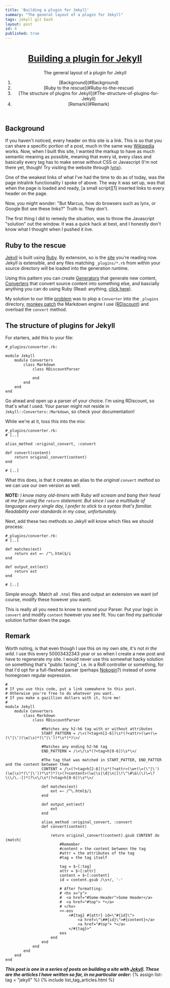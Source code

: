 ```yaml
---
title: 'Building a plugin for Jekyll'
summary: "The general layout of a plugin for Jekyll"
tags: jekyll git bash
layout: post
id: 4
published: true
---
```


<header>
<h1>
	<a href="#">Building a plugin for Jekyll</a>
</h1>

<p>The general layout of a plugin for Jekyll</p>

<nav>
	<ol>
		<li>[Background](#Background)</li>
		<li>[Ruby to the rescue](#Ruby-to-the-rescue)</li>
		<li>[The structure of plugins for Jekyll](#The-structure-of-plugins-for-Jekyll)</li>
		<li>[Remark](#Remark)</li>
	</ol>
</nav>
</header>

## Background

If you haven't noticed, every header on this site is a link. This is so that you can share a specific portion of a post, much in the same way [Wikipedia][0] works. 
Now, when I built this site, I wanted the markup to have as much semantic meaning as possible, meaning that every id, every class and basically every tag has to make sense without CSS or Javascript (I'm not there yet, though! Try visiting the website through [lynx](http://lynx.browser.org/)).

One of the weakest links of what I've had the time to do as of today, was the page intralink functionality I spoke of above. The way it was set up, was that when the page is loaded and ready, [a small script][1] inserted links to every header on the page.

Now, you might wonder: "But Marcus, how do browsers such as lynx, or Google Bot see these links?"
Truth is: They don't.

The first thing I did to remedy the situation, was to throw the Javascript "solution" out the window. It was a quick hack at best, and I honestly don't know what I thought when I pushed it live.

## Ruby to the rescue
[Jekyll](http://jekyllrb.com) is built using [Ruby](https://www.ruby-lang.org/). By extension, so is the [site](/) you're reading now.
Jekyll is extensible, and any files matching `_plugins/*.rb` from within your source directory will be loaded into the generation runtime.

Using this pattern you can create [Generators](http://jekyllrb.com/docs/plugins/#generators) that generate new content, [Converters](http://jekyllrb.com/docs/plugins/#converters) that convert source content into something else, and bascially anything you can do using Ruby (Read: anything, [click here](http://en.wikipedia.org/wiki/Turing_Complete)).

My solution to our little [problem](http://defav.lt/4/#Background) was to plop a `Converter` into the `_plugins` directory, [monkey patch](http://en.wikipedia.org/wiki/Monkey_patch) the Markdown engine I use ([RDiscount](https://github.com/davidfstr/rdiscount)) and overload the `convert` method.

## The structure of plugins for Jekyll

For starters, add this to your file:

    #_plugins/converter.rb:

    module Jekyll
        module Converters
            class Markdown
                class RDiscountParser

                end
            end
        end
    end

Go ahead and open up a parser of your choice. I'm using RDiscount, so that's what I used. Your parser might not reside in `Jekyll::Converters::Markdown`, so check your documentation!

While we're at it, toss this into the mix:

    #_plugins/converter.rb:
    # [..]

    alias_method :original_convert, :convert

    def convert(content)
        return original_convert(content)
    end

    # [..]

What this does, is that it creates an alias to the *original `convert` method* so we can use our own version as well.

**NOTE:** *I know many old-timers with Ruby will scream and bang their head at me for using the `return` statement. But since I use a multitude of languages every single day, I prefer to stick to a syntax that's *familiar*. Readability over standards in my case, unfortunately.*

Next, add these two methods so Jekyll will know which files we should process:

    #_plugins/converter.rb:
    # [..]

    def matches(ext)
        return ext =~ /^\.html$/i
    end

    def output_ext(ext)
        return ext
    end

    # [..]

Simple enough. Match all `.html` files and output an extension we want (of course, modify these however you want).

This is really all you need to know to extend your Parser. Put your logic in `convert` and modify `content` however you see fit. You can find my particular solution further down the page.

## Remark

Worth noting, is that even though I use this on my own site, it's not *in the wild*. I use this every 50003432343 year or so when I create a new post and have to regenerate my site. I would never use this somewhat hacky solution on something that's "public facing", i.e. in a RoR controller or something, for that I'd opt for a full-fleshed parser (perhaps [Nokogiri](http://nokogiri.org/)?) instead of some homegrown regular expression.


    #
    # If you use this code, put a link somewhere to this post. 
    # Otherwise you're free to do whatever you want.
    # If you make a gazillion dollars with it, hire me!
    #
    module Jekyll
        module Converters
            class Markdown
                class RDiscountParser

                    #Matches any h2-h6 tag with or without attributes
                    START_PATTERN = /\<(?<tag>h[2-6])\s*(?<attr>(\w+(\=(\"|\')(\w|\s)*(\"|\'))*\s*)*)\>/

                    #Matches any ending h2-h6 tag
                    END_PATTERN = /\<\/\s*(?<tag>h[0-6])\s*\>/

                    #The tag that was matched in START_PATTER, END_PATTER and the content between them
                    CONTENT = /\<(?<tag>h[2-6])\s*(?<attr>(\w+(\=(\"|\')(\w|\s)*(\"|\'))*\s*)*)\>(?<content>(\w|\s|\d|\n|[\!\"\#\&\(\)\=\?\\\/\.-])*)?\<\/\s*(?<tag>h[0-6])\s*\>/

                    def matches(ext)
                        ext =~ /^\.html$/i
                    end

                    def output_ext(ext)
                        ext
                    end

                    alias_method :original_convert, :convert
                    def convert(content)
                        
                        return original_convert(content).gsub CONTENT do |match|
                            #Remember
                            #content = the content between the tag
                            #attr = the attributes of the tag
                            #tag = the tag itself

                            tag = $~[:tag]
                            attr = $~[:attr]
                            content = $~[:content]
                            id = content.gsub /\s+/, '-'

                            # After formatting:
                            # <hx x="y">
                            #  <a href="#Some-Header">Some Header</a>
                            #  <a href="#top"> *</a>
                            # </hx>
                            <<-eos
                                <#{tag} #{attr} id=\"#{id}\">
                                    <a href=\"\##{id}\">#{content}</a>
                                    <a href="#top"> *</a>
                                </#{tag}>"
                            eos
                        end
                    end
                end
            end
        end
    end

***This post is one in a series of posts on building a site with [Jekyll][0]. These are the articles I have written so far, in no particular order:***
{% assign list-tag = "jekyll" %}
{% include list_tag_articles.html %}


[0]: http://en.wikipedia.org/wiki/Wikipedia:About#About_Wikipedia